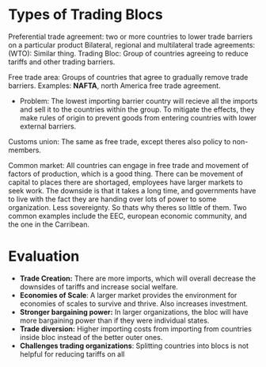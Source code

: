# Types of Trading Blocs
Preferential trade agreement: two or more countries to lower trade barriers on a particular product
Bilateral, regional and multilateral trade agreements: (WTO): Similar thing.
Trading Bloc: Group of countries agreeing to reduce tariffs and other trading barriers.

Free trade area: Groups of countries that agree to gradually remove trade barriers. Examples: **NAFTA**, north America free trade agreement.
- Problem: The lowest importing barrier country will recieve all the imports and sell it to the countries within the group. To mitigate the effects, they make rules of origin to prevent goods from entering countries with lower external barriers.

Customs union: The same as free trade, except theres also policy to non-members.

Common market: All countries can engage in free trade and movement of factors of production, which is a good thing. There can be movement of capital to places there are shortaged, employees have larger markets to seek work. The downside is that it takes a long time, and governments have to live with the fact they are handing over lots of power to some organization. Less sovereignty. So thats why theres so little of them. Two common examples include the EEC, european economic community, and the one in the Carribean.
# Evaluation
- **Trade Creation:** There are more imports, which will overall decrease the downsides of tariffs and increase social welfare.
- **Economies of Scale**: A larger market provides the environment for economies of scales to survive and thrive. Also increases investment.
- **Stronger bargaining power:** In larger organizations, the bloc will have more bargaining power than if they were individual states.
- **Trade diversion:** Higher importing costs from importing from countries inside bloc instead of the better outer ones.
- **Challenges trading organizations**: Splitting countries into blocs is not helpful for reducing tariffs on all